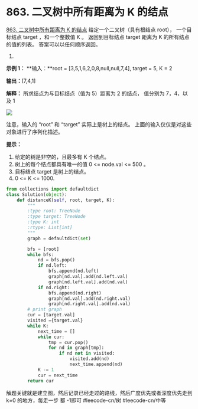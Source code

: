 # 863. 二叉树中所有距离为 K 的结点
  [863. 二叉树中所有距离为 K 的结点](https://leetcode-cn.com/problems/all-nodes-distance-k-in-binary-tree/) 
给定一个二叉树（具有根结点 root）， 一个目标结点 target ，和一个整数值 K 。
返回到目标结点 target 距离为 K 的所有结点的值的列表。 答案可以以任何顺序返回。
 
1. 
**示例 1：**
**输入：**root = [3,5,1,6,2,0,8,null,null,7,4], target = 5, K = 2

**输出：**[7,4,1]

**解释：**
所求结点为与目标结点（值为 5）距离为 2 的结点，
值分别为 7，4，以及 1

![](863.%20%E4%BA%8C%E5%8F%89%E6%A0%91%E4%B8%AD%E6%89%80%E6%9C%89%E8%B7%9D%E7%A6%BB%E4%B8%BA%20K%20%E7%9A%84%E7%BB%93%E7%82%B9/sketch0.png)

注意，输入的 “root” 和 “target” 实际上是树上的结点。
上面的输入仅仅是对这些对象进行了序列化描述。
 
**提示：**
1. 给定的树是非空的，且最多有 K 个结点。
2. 树上的每个结点都具有唯一的值 0 <= node.val <= 500 。
3. 目标结点 target 是树上的结点。
4. 0 <= K <= 1000.
```python
from collections import defaultdict
class Solution(object):
    def distanceK(self, root, target, K):
        """
        :type root: TreeNode
        :type target: TreeNode
        :type K: int
        :rtype: List[int]
        """
        graph = defaultdict(set)

        bfs = [root]
        while bfs:
            nd = bfs.pop()
            if nd.left:
                bfs.append(nd.left)
                graph[nd.val].add(nd.left.val)
                graph[nd.left.val].add(nd.val)
            if nd.right:
                bfs.append(nd.right)
                graph[nd.val].add(nd.right.val)
                graph[nd.right.val].add(nd.val)
        # print graph
        cur = [target.val]
        visited ={target.val}
        while K:
            next_time = []
            while cur:
                tmp = cur.pop()
                for nd in graph[tmp]:
                    if nd not in visited:
                        visited.add(nd)
                        next_time.append(nd)
            K -= 1
            cur = next_time
        return cur
```

解题关键就是建立图，然后记录已经走过的路线，然后广度优先或者深度优先走到 k=0 的地方，每走一步 都 -1即可
#leecode-cn/树 #leecode-cn/中等